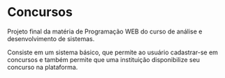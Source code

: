 # Concursos
Projeto final da matéria de Programação WEB do curso de análise e desenvolvimento de sistemas.

Consiste em um sistema básico, que permite ao usuário cadastrar-se em concursos e também permite que uma instituição disponibilize seu concurso na plataforma.
